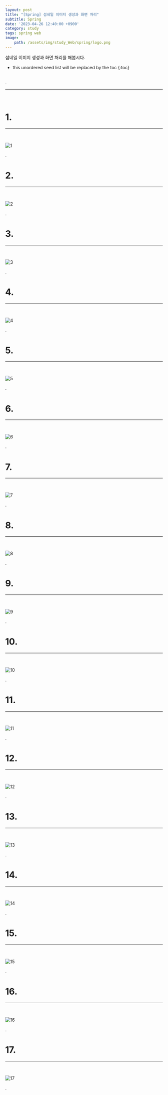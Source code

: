 ```yaml
---
layout: post
title: "[Spring] 섬네일 이미지 생성과 화면 처리"
subtitle: Spring
date: '2023-04-26 12:40:00 +0900'
category: study
tags: spring web
image:
    path: /assets/img/study_Web/spring/logo.png
---
```


섬네일 이미지 생성과 화면 처리를 해봅시다.

<!--more-->

* this unordered seed list will be replaced by the toc
{:toc}
<br>
.<br>

---
<br>

# 1. 
---
<br>

![1](/assets/img/study_Web/spring/2023-05-02-[Spring]_섬네일_이미지_생성과_화면_처리/1.png)
<br>

.<br>

# 2. 
---
<br>

![2](/assets/img/study_Web/spring/2023-05-02-[Spring]_섬네일_이미지_생성과_화면_처리/2.png)
<br>

.<br>


# 3. 
---
<br>

![3](/assets/img/study_Web/spring/2023-05-02-[Spring]_섬네일_이미지_생성과_화면_처리/3.png)
<br>

.<br>

# 4. 
---
<br>

![4](/assets/img/study_Web/spring/2023-05-02-[Spring]_섬네일_이미지_생성과_화면_처리/4.png)
<br>

.<br>

# 5. 
---
<br>

![5](/assets/img/study_Web/spring/2023-05-02-[Spring]_섬네일_이미지_생성과_화면_처리/5.png)
<br>

.<br>

# 6. 
---
<br>

![6](/assets/img/study_Web/spring/2023-05-02-[Spring]_섬네일_이미지_생성과_화면_처리/6.png)
<br>

.<br>

# 7. 
---
<br>

![7](/assets/img/study_Web/spring/2023-05-02-[Spring]_섬네일_이미지_생성과_화면_처리/7.png)
<br>

.<br>

# 8. 
---
<br>

![8](/assets/img/study_Web/spring/2023-05-02-[Spring]_섬네일_이미지_생성과_화면_처리/8.png)
<br>

.<br>

# 9. 
---
<br>

![9](/assets/img/study_Web/spring/2023-05-02-[Spring]_섬네일_이미지_생성과_화면_처리/9.png)
<br>

.<br>

# 10.
---
<br>

![10](/assets/img/study_Web/spring/2023-05-02-[Spring]_섬네일_이미지_생성과_화면_처리/10.png)
<br>

.<br>

# 11. 
---
<br>

![11](/assets/img/study_Web/spring/2023-05-02-[Spring]_섬네일_이미지_생성과_화면_처리/11.png)
<br>

.<br>

# 12.
---
<br>

![12](/assets/img/study_Web/spring/2023-05-02-[Spring]_섬네일_이미지_생성과_화면_처리/12.png)
<br>

.<br>



# 13.
---
<br>

![13](/assets/img/study_Web/spring/2023-05-02-[Spring]_섬네일_이미지_생성과_화면_처리/13.png)
<br>

.<br>

# 14. 
---
<br>

![14](/assets/img/study_Web/spring/2023-05-02-[Spring]_섬네일_이미지_생성과_화면_처리/14.png)
<br>

.<br>

# 15. 
---
<br>

![15](/assets/img/study_Web/spring/2023-05-02-[Spring]_섬네일_이미지_생성과_화면_처리/15.png)
<br>

.<br>

# 16. 
---
<br>

![16](/assets/img/study_Web/spring/2023-05-02-[Spring]_섬네일_이미지_생성과_화면_처리/16.png)
<br>

.<br>

# 17. 
---
<br>

![17](/assets/img/study_Web/spring/2023-05-02-[Spring]_섬네일_이미지_생성과_화면_처리/17.png)
<br>

.<br>